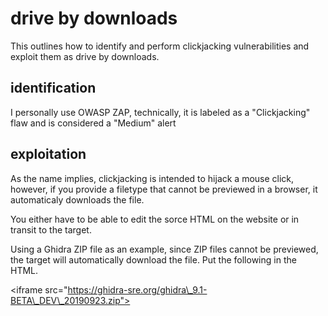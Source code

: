 # drive by downloads
This outlines how to identify and perform clickjacking vulnerabilities and exploit them as drive by downloads.

## identification
I personally use OWASP ZAP, technically, it is labeled as a "Clickjacking" flaw and is considered a "Medium" alert

## exploitation
As the name implies, clickjacking is intended to hijack a mouse click, however, if you provide a filetype that cannot be previewed in a browser, it automaticaly downloads the file.

You either have to be able to edit the sorce HTML on the website or in transit to the target.

Using a Ghidra ZIP file as an example, since ZIP files cannot be previewed, the target will automatically download the file. Put the following in the HTML.

\<iframe src="https://ghidra-sre.org/ghidra\_9.1-BETA\_DEV\_20190923.zip">
